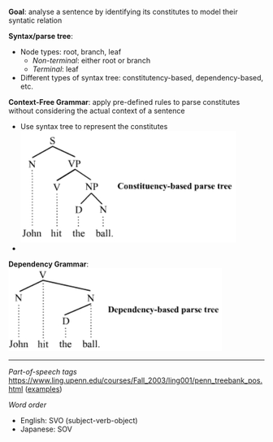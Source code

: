 **Goal**: analyse a sentence by identifying its constitutes to model their syntatic relation

**Syntax/parse tree**:
- Node types: root, branch, leaf
	- *Non-terminal*: either root or branch
	- *Terminal*: leaf
- Different types of syntax tree: constitutency-based, dependency-based, etc.

**Context-Free Grammar**: apply pre-defined rules to parse constitutes without considering the actual context of a sentence
- Use syntax tree to represent the constitutes
	![250](./resources/Constituency-basedParseTree.png)
- 

**Dependency Grammar**:
	![250](./resources/Dependency-basedParseTree.png)

---
*Part-of-speech tags* https://www.ling.upenn.edu/courses/Fall_2003/ling001/penn_treebank_pos.html ([examples]( https://stackoverflow.com/questions/15388831/what-are-all-possible-pos-tags-of-nltk))

*Word order*
- English: SVO (subject-verb-object)
- Japanese: SOV


